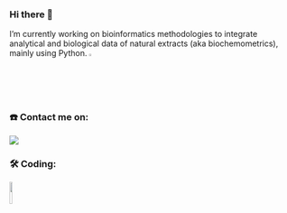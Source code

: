 ### Hi there 👋

I’m currently working on bioinformatics methodologies to integrate analytical and biological data of natural extracts (aka biochemometrics), mainly using Python. <code><img width="2%" src="https://www.vectorlogo.zone/logos/python/python-icon.svg"></code>

### :phone: Contact me on:  
[![](https://img.shields.io/badge/LinkedIn-0077B5?style=for-the-badge&logo=linkedin&logoColor=white)](https://www.linkedin.com/in/arnaudgaudry/)  

### :hammer_and_wrench: Coding:

 <code><img width="10%" src="https://www.vectorlogo.zone/logos/python/python-horizontal.svg"></code>
